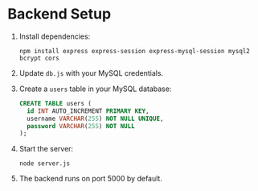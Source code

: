 # Backend Setup

1. Install dependencies:
   ```
   npm install express express-session express-mysql-session mysql2 bcrypt cors
   ```

2. Update `db.js` with your MySQL credentials.

3. Create a `users` table in your MySQL database:
   ```sql
   CREATE TABLE users (
     id INT AUTO_INCREMENT PRIMARY KEY,
     username VARCHAR(255) NOT NULL UNIQUE,
     password VARCHAR(255) NOT NULL
   );
   ```

4. Start the server:
   ```
   node server.js
   ```

5. The backend runs on port 5000 by default.
